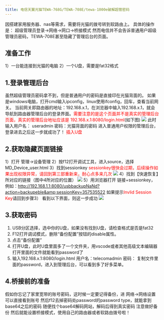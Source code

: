 ```yaml
---
title: 电信天翼光猫TEWA-768G/TEWA-708E/tewa-1000e破解超管密码
---
```

因搭建家用服务器、nas等需求，需要将光猫的拨号转到软路由上。
具体的操作是： 超级管理员登录→网络→网口→桥接模式
然而电信并不会告诉普通用户超级管理员密码，TEWA-708E甚至隐藏了管理后台的页面。

## 准备工作
1）一台能连接到光猫的电脑
2）一个U盘，需要是fat32格式

## 1.登录管理后台
虽然超级管理员密码拿不到，但是普通用户的密码是直接印在光猫背面的。
如果是windows电脑，打开cmd输入ipconfig，linux使用ifconfig，回车，查看当前网关。
当前网关即路由器的地址：192.168.x.1，在浏览器中输入192.168.x.1，就会导航到路由器管理后台的登录界面。<font color="red">需要注意的是这个页面并不是真实的管理后台页面，真实的管理后台地址应该是 192.168.x.1:8080/login.html</font>(如下图)
![](https://media.liulangya.xyz/images/2021/04/07/5fbe8cb1f28c83894.png_e680.png)
此时输入用户名： useradmin 密码：光猫背面的密码
进入普通用户权限的管理后台，登录进去之后这一步就成功了！
<font color="red">插入U盘</font>

## 2.获取隐藏页面链接
1）打开 管理→设备管理
2）按f12打开调试工具，进入source，选择MD_Device_user.html
3）找到sessionkey <font color="red">sessionkey很快会过期，后续操作如果出现权限异常，请回到第三部重新来，耐心点多来几次</font>
![](https://media.liulangya.xyz/images/2021/04/07/5fbe8cb2a1a5b425-1.png_e680-1.png)
4）找到【快速恢复】所对应的链接（图中4所对应的位置）
![](https://media.liulangya.xyz/images/2021/04/07/5fbe8cb1c35fb2876.png_e680.png)
5）用浏览器打开 链接+sessionkey，例如：http://192.168.1.1:8080/usbbackupNaNd?action=backupeble&amp;sessionKey=357535522
如果提示<font color="red">Invlid Session Key</font>请回到步骤3）
看到以下界面，则这一步成功
![](https://media.liulangya.xyz/images/2021/04/07/5fbe8cb2c910f8166.png_e680.png)

## 3.获取密码
1) USB分区选择，选中你的U盘，如果没有找到U盘，请检查格式是否是fat32
2) F12打开调试模式，删除“备份配置”按钮的disable属性。
3) 点击“备份配置”
4) 打开U盘，此时U盘里面多了一个文件夹，用vscode或者其他高级文本编辑器打开里面的文件就能看到password了
5) 输入192.168.x.1:8080/login.html 用户名：telecomadmin 密码： 复制文件里面的password，进入到管理后台，可以看到多了好多菜单。

## 4.桥接前的准备
假如你忘记了家里宽带的账号密码，这时候一定要记得备份，进 网络→网络设置
可以直接看到账号
然后f12去掉密码处password的password type，就能拿到base64之后的密码
随便找个base64解码网站，解码后得到真实密码
注意做好备份
然后就能设置桥接模式，使用自己的路由器或者软路由拨号啦！